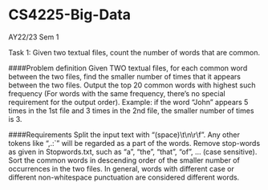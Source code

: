 # CS4225-Big-Data

AY22/23 Sem 1

Task 1: Given two textual files, count the number of words that are common. 

####Problem definition 
Given TWO textual files, for each common word between the two files, find the smaller number of times that it appears between the two files. Output the top 20 common words with highest such frequency (For words with the same frequency, there’s no special requirement for the output order).
Example: if the word “John” appears 5 times in the 1st file and 3 times in the 2nd file, the smaller number of times is 3.

####Requirements
Split the input text with “(space)\t\n\r\f”. Any other tokens like “,.:\`” will be regarded as a part of the words.
Remove stop-words as given in Stopwords.txt, such as “a”, “the”, “that”, “of”, … (case sensitive).
Sort the common words in descending order of the smaller number of occurrences in the two files.
In general, words with different case or different non-whitespace punctuation are considered different words.


